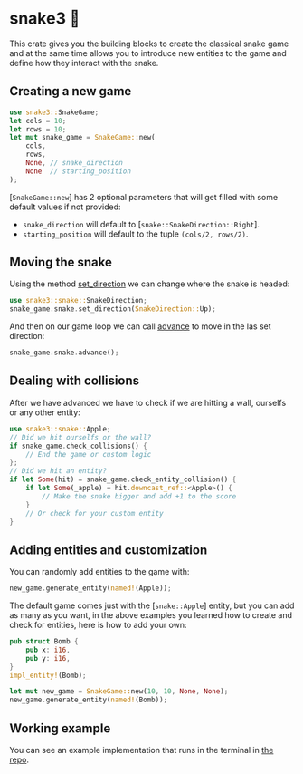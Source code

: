 # snake3 🐍

This crate gives you the building blocks to create the classical snake game and at the same time allows you to introduce new entities to the game and define how they interact with the snake.

## Creating a new game
```rust
use snake3::SnakeGame;
let cols = 10;
let rows = 10;
let mut snake_game = SnakeGame::new(
    cols,
    rows,
    None, // snake_direction
    None  // starting_position
);
```

[`SnakeGame::new`] has 2 optional parameters that will get filled with some default values if not provided:
* `snake_direction` will default to [`snake::SnakeDirection::Right`].
* `starting_position` will default to the tuple `(cols/2, rows/2)`.

## Moving the snake
Using the method [set_direction](`snake::Snake::set_direction`) we can change where the snake is headed:
``` rust
use snake3::snake::SnakeDirection;
snake_game.snake.set_direction(SnakeDirection::Up);
```
And then on our game loop we can call [advance](`snake::Snake::advance`) to move in the las set direction:
``` rust
snake_game.snake.advance();
```

## Dealing with collisions
After we have advanced we have to check if we are hitting a wall, ourselfs or any other entity:
``` rust
use snake3::snake::Apple;
// Did we hit ourselfs or the wall?
if snake_game.check_collisions() {
    // End the game or custom logic
};
// Did we hit an entity?
if let Some(hit) = snake_game.check_entity_collision() {
    if let Some(_apple) = hit.downcast_ref::<Apple>() {
        // Make the snake bigger and add +1 to the score
    }
    // Or check for your custom entity
}
```

## Adding entities and customization
You can randomly add entities to the game with:
``` rust
new_game.generate_entity(named!(Apple));
```

The default game comes just with the [`snake::Apple`] entity, but you can add as many as you want, in the above examples you learned how to create and check for entities, here is how to add your own:
``` rust
pub struct Bomb {
    pub x: i16,
    pub y: i16,
}
impl_entity!(Bomb);

let mut new_game = SnakeGame::new(10, 10, None, None);
new_game.generate_entity(named!(Bomb));
```

## Working example
You can see an example implementation that runs in the terminal in [the repo](<https://github.com/ciurana-life/snake3/blob/main/src/main.rs>).